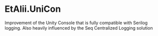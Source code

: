 # EtAlii.UniCon
Improvement of the Unity Console that is fully compatible with Serilog logging. Also heavily influenced by the Seq Centralized Logging solution
